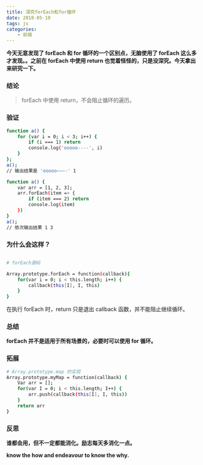 ```yaml
---
title: 深究forEach和for循环
date: 2018-05-10
tags: js
categories:
    - 前端
---
```


**今天无意发现了 forEach 和 for 循环的一个区别点，无脑使用了 forEach 这么多才发现。。之前在 forEach 中使用 return 也觉着怪怪的，只是没深究。今天拿出来研究一下。**

### 结论

> forEach 中使用 return，不会阻止循环的遍历。

### 验证

```bash
function a() {
    for (var i = 0; i < 3; i++) {
        if (i === 1) return
        console.log('ooooo----', i)
    }
};
a();
// 输出结果是 'ooooo———-' 1
```

<!-- more -->

```bash
function a() {
    var arr = [1, 2, 3];
    arr.forEach(item => {
        if (item === 2) return
        console.log(item)
    })
}
a();
// 依次输出结果 1 3
```

### 为什么会这样？

```bash

# forEach源码

Array.prototype.forEach = function(callback){
    for(var i = 0; i < this.length; i++) {
        callback(this[I], I, this)
    }
}
```

在执行 forEach 时，return 只是退出 callback 函数，并不能阻止继续循环。

### 总结

**forEach 并不是适用于所有场景的，必要时可以使用 for 循环。**

### 拓展

```bash
# Array.prototype.map 的实现
Array.prototype.myMap = function(callback) {
    Var arr = [];
    for(var I = 0; i < this.length; I++) {
        arr.push(callback(this[I], I, this))
    }
    return arr
}
```

### 反思

**谁都会用，但不一定都能消化。励志每天多消化一点。**

**know the how and endeavour to know the why.**
